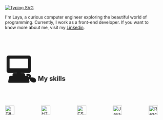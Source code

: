 <div>
    <a  href="https://git.io/typing-svg">
        <img  src="https://readme-typing-svg.herokuapp.com?font=Fira+Code&pause=1000&random=false&width=435&lines=Hi+there+welcome+to+my+Githube!" alt="Typing SVG" />
    </a>
    <p>I'm Laya, a curious computer engineer exploring the beautiful world of programming. Currently, I work as a front-end developer. If you want to know more about me, visit my <a href="https://www.linkedin.com/in/laya-mahmoodi-335512326?utm_source=share&utm_campaign=share_via&utm_content=profile&utm_medium=android_app">Linkedin</a>.<p/>
</div><br>

## <span style='font-size:100px;'>&#128187;</span> My skills


 
<div style="display: flex; align-items: center; justify-content: space-between;">
<img align="left" alt="Git" width="30px" src="https://camo.githubusercontent.com/38827655e1ae0e1518d635ad89e8aa46b7f977c795952245c36a2d58064f1803/68747470733a2f2f63646e2e6a7364656c6976722e6e65742f67682f64657669636f6e732f64657669636f6e2f69636f6e732f6769742f6769742d6f726967696e616c2e737667" data-canonical-src="https://cdn.jsdelivr.net/gh/devicons/devicon/icons/git/git-original.svg" style="max-width: 100%;">

<img align="left" alt="HTML" width="30px" src="https://camo.githubusercontent.com/d91a719ff03fb705982d4462a546806028623ddf5c558c7cf969c41afa7310e0/68747470733a2f2f63646e2e6a7364656c6976722e6e65742f67682f64657669636f6e732f64657669636f6e2f69636f6e732f68746d6c352f68746d6c352d706c61696e2e737667" data-canonical-src="https://cdn.jsdelivr.net/gh/devicons/devicon/icons/html5/html5-plain.svg" style="max-width: 100%;">

<img align="left" alt="CSS" width="30px" src="https://camo.githubusercontent.com/3902a23a4ee524225c3626a76a19391fe4a457e9c70e331e7d51abdfa1d76dbf/68747470733a2f2f63646e2e6a7364656c6976722e6e65742f67682f64657669636f6e732f64657669636f6e2f69636f6e732f637373332f637373332d706c61696e2e737667" data-canonical-src="https://cdn.jsdelivr.net/gh/devicons/devicon/icons/css3/css3-plain.svg" style="max-width: 100%;">

<img align="left" alt="JavaScript" width="30px" src="https://camo.githubusercontent.com/3d0ddeed2c709ed1cbce62a9c624d0f719d5ed695567a2eef03d61a70c7ff336/68747470733a2f2f63646e2e6a7364656c6976722e6e65742f67682f64657669636f6e732f64657669636f6e2f69636f6e732f6a6176617363726970742f6a6176617363726970742d706c61696e2e737667" data-canonical-src="https://cdn.jsdelivr.net/gh/devicons/devicon/icons/javascript/javascript-plain.svg" style="max-width: 100%;">

<img align="left" alt="React" width="30px" src="https://camo.githubusercontent.com/aed5f69c00ea3fd8c8bc70b89d236efae340eb3024526fd11bcba51c80c4aa40/68747470733a2f2f63646e2e6a7364656c6976722e6e65742f67682f64657669636f6e732f64657669636f6e2f69636f6e732f72656163742f72656163742d6f726967696e616c2e737667" data-canonical-src="https://cdn.jsdelivr.net/gh/devicons/devicon/icons/react/react-original.svg" style="max-width: 100%;">

</div>

